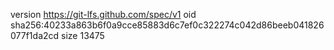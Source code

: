 version https://git-lfs.github.com/spec/v1
oid sha256:40233a863b6f0a9cce85883d6c7ef0c322274c042d86beeb041826077f1da2cd
size 13475
